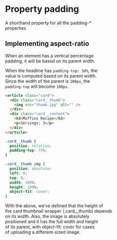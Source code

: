 # Property padding

A shorthand property for all the padding-*  
properties

## Implementing aspect-ratio

When an element has a vertical percentage  
padding, it will be based on its parent width.

When the headline has `padding-top: 50%`, the  
value is computed based on its parent width.  
Since the width of the parent is `200px`, the  
`padding-top` will become `100px`.

```html
<article class="card">
  <div class="card__thumb">
    <img src="thumb.jpg" alt="" />
  </div>
  <div class="card__content">
    <h3>Muffins Recipe</h3>
    <p>Servings: 3</p>
  </div>
</article>
```

```css
.card__thumb {
  position: relative;
  padding-top: 75%;
}

.card__thumb img {
  position: absolute;
  left: 0;
  top: 0;
  width: 100%;
  height: 100%;
  object-fit: cover;
}
```

With the above, we’ve defined that the height of  
the card thumbnail wrapper (.card__thumb) depends  
on its width. Also, the image is absolutely  
positioned and it has the full width and height  
of its parent, with object-fit: cover for cases  
of uploading a different-sized image.  
